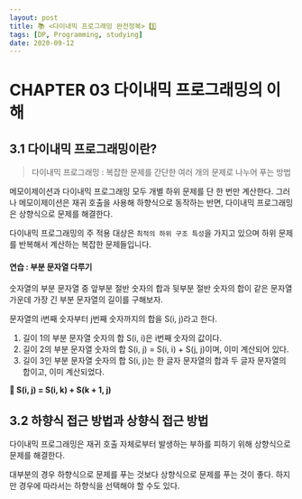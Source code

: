 ```yaml
---
layout: post
title: 📚 <다이내믹 프로그래밍 완전정복> 3️⃣
tags: [DP, Programming, studying]
date: 2020-09-12
---
```


# CHAPTER 03 다이내믹 프로그래밍의 이해

## 3.1 다이내믹 프로그래밍이란?

> 다이내믹 프로그래밍 : 복잡한 문제를 간단한 여러 개의 문제로 나누어 푸는 방법

메모이제이션과 다이내믹 프로그래밍 모두 개별 하위 문제를 단 한 번만 계산한다.
그러나 메모이제이션은 재귀 호출을 사용해 하향식으로 동작하는 반면, 다이내믹 프로그래밍은 상향식으로 문제를 해결한다.

다이내믹 프로그래밍의 주 적용 대상은 `최적의 하위 구조 특성`을 가지고 있으며 하위 문제를 반복해서 계산하는 복잡한 문제들입니다.

#### 연습 : 부분 문자열 다루기
숫자열의 부분 문자열 중 앞부분 절반 숫자의 합과 뒷부분 절반 숫자의 합이 같은 문자열 가운데 가장 긴 부분 문자열의 길이를 구해보자.

문자열의 i번째 숫자부터 j번째 숫자까지의 합을 S(i, j)라고 한다.
1. 길이 1의 부분 문자열 숫자의 합 S(i, i)은 i번째 숫자의 값이다.
2. 길이 2의 부분 문자열 숫자의 합 S(i, j) = S(i, i) + S(j, j)이며, 이미 계산되어 있다.
3. 길이 3인 부분 문자열 숫자의 합 S(i, j)는 한 글자 문자열의 합과 두 글자 문자열의 합이고, 이미 계산되었다.

**🌟 S(i, j) = S(i, k) + S(k + 1, j)**

## 3.2 하향식 접근 방법과 상향식 접근 방법

다이내믹 프로그래밍은 재귀 호출 자체로부터 발생하는 부하를 피하기 위해 상향식으로 문제를 해결한다.

대부분의 경우 하향식으로 문제를 푸는 것보다 상향식으로 문제를 푸는 것이 좋다.
하지만 경우에 따라서는 하향식을 선택해야 할 수도 있다.